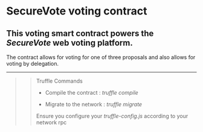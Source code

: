 # **SecureVote** voting contract

## This voting smart contract powers the *SecureVote* web voting platform.
The contract allows for voting for one of three proposals and also allows for voting by delegation.


***

>> Truffle Commands
>> 
>> - Compile the contract : 
>>    *truffle compile*
>>    
>> - Migrate to the network : 
>>    *truffle migrate*
>>    
>> Ensure you configure your *truffle-config.js* according to your network rpc 

